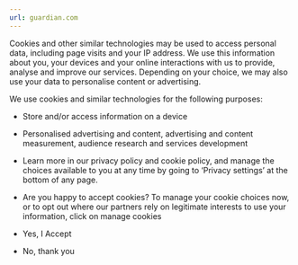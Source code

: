 ```yaml
---
url: guardian.com
---
```


Cookies and other similar technologies may be used to access personal data, including page visits and your IP address. We use this information about you, your devices and your online interactions with us to provide, analyse and improve our services. Depending on your choice, we may also use your data to personalise content or advertising.

We use cookies and similar technologies for the following purposes:

- Store and/or access information on a device
- Personalised advertising and content, advertising and content measurement, audience research and services development

- Learn more in our privacy policy and cookie policy, and manage the choices available to you at any time by going to ‘Privacy settings’ at the bottom of any page.

- Are you happy to accept cookies?
  To manage your cookie choices now, or to opt out where our partners rely on legitimate interests to use your information, click on manage cookies

- Yes, I Accept
- No, thank you
